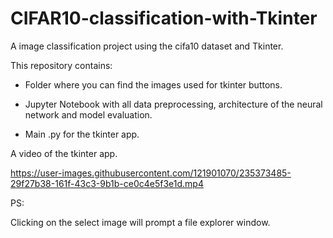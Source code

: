 # CIFAR10-classification-with-Tkinter
A image classification project using the cifa10 dataset and Tkinter.


This repository contains:

- Folder where you can find the images used for tkinter buttons.

- Jupyter Notebook with all data preprocessing, architecture of the neural network and model evaluation.

- Main .py for the tkinter app.

A video of the tkinter app.


https://user-images.githubusercontent.com/121901070/235373485-29f27b38-161f-43c3-9b1b-ce0c4e5f3e1d.mp4

PS:

Clicking on the select image will prompt a file explorer window.


